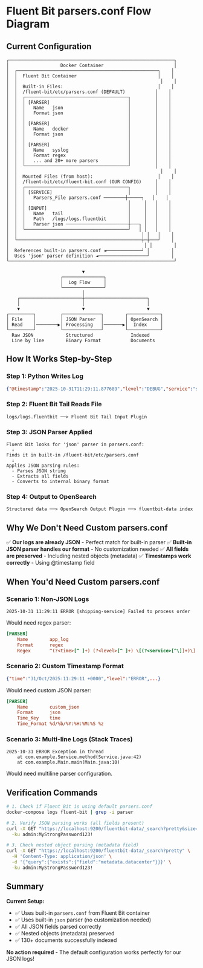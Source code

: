 # Fluent Bit parsers.conf Flow Diagram

## Current Configuration

```
┌─────────────────────────────────────────────────────────────┐
│                   Docker Container                          │
│  ┌────────────────────────────────────────────────────┐    │
│  │  Fluent Bit Container                              │    │
│  │                                                     │    │
│  │  Built-in Files:                                   │    │
│  │  /fluent-bit/etc/parsers.conf (DEFAULT)           │    │
│  │  ┌──────────────────────────────────────┐         │    │
│  │  │ [PARSER]                             │         │    │
│  │  │   Name   json                        │         │    │
│  │  │   Format json                        │         │    │
│  │  │                                      │         │    │
│  │  │ [PARSER]                             │         │    │
│  │  │   Name   docker                      │         │    │
│  │  │   Format json                        │         │    │
│  │  │                                      │         │    │
│  │  │ [PARSER]                             │         │    │
│  │  │   Name   syslog                      │         │    │
│  │  │   Format regex                       │         │    │
│  │  │   ... and 20+ more parsers           │         │    │
│  │  └──────────────────────────────────────┘         │    │
│  │                                                     │    │
│  │  Mounted Files (from host):                        │    │
│  │  /fluent-bit/etc/fluent-bit.conf (OUR CONFIG)     │    │
│  │  ┌──────────────────────────────────────┐         │    │
│  │  │ [SERVICE]                            │         │    │
│  │  │   Parsers_File parsers.conf ────────┼─────┐   │    │
│  │  │                                      │     │   │    │
│  │  │ [INPUT]                              │     │   │    │
│  │  │   Name   tail                        │     │   │    │
│  │  │   Path   /logs/logs.fluentbit        │     │   │    │
│  │  │   Parser json ───────────────────────┼───┐ │   │    │
│  │  └──────────────────────────────────────┘   │ │   │    │
│  │                                              │ │   │    │
│  └──────────────────────────────────────────────┼─┼───┘    │
│                                                  │ │        │
│  References built-in parsers.conf ◄─────────────┘ │        │
│  Uses 'json' parser definition ◄──────────────────┘        │
└─────────────────────────────────────────────────────────────┘

                            ▼
                    ┌───────────────┐
                    │  Log Flow     │
                    └───────────────┘
                            │
    ┌───────────────────────┼───────────────────────┐
    │                       │                       │
    ▼                       ▼                       ▼
┌─────────┐         ┌──────────────┐        ┌────────────┐
│ File    │         │ JSON Parser  │        │ OpenSearch │
│ Read    │────────▶│ Processing   │───────▶│  Index     │
└─────────┘         └──────────────┘        └────────────┘
  Raw JSON            Structured              Indexed
  Line by line        Binary Format           Documents
```

## How It Works Step-by-Step

### Step 1: Python Writes Log
```json
{"@timestamp":"2025-10-31T11:29:11.877689","level":"DEBUG","service":"shipping-service",...}
```

### Step 2: Fluent Bit Tail Reads File
```
logs/logs.fluentbit ──> Fluent Bit Tail Input Plugin
```

### Step 3: JSON Parser Applied
```
Fluent Bit looks for 'json' parser in parsers.conf:
  ↓
Finds it in built-in /fluent-bit/etc/parsers.conf
  ↓
Applies JSON parsing rules:
  - Parses JSON string
  - Extracts all fields
  - Converts to internal binary format
```

### Step 4: Output to OpenSearch
```
Structured data ──> OpenSearch Output Plugin ──> fluentbit-data index
```

## Why We Don't Need Custom parsers.conf

✅ **Our logs are already JSON** - Perfect match for built-in parser
✅ **Built-in JSON parser handles our format** - No customization needed
✅ **All fields are preserved** - Including nested objects (metadata)
✅ **Timestamps work correctly** - Using @timestamp field

## When You'd Need Custom parsers.conf

### Scenario 1: Non-JSON Logs
```
2025-10-31 11:29:11 ERROR [shipping-service] Failed to process order
```
Would need regex parser:
```ini
[PARSER]
    Name        app_log
    Format      regex
    Regex       ^(?<time>[^ ]+) (?<level>[^ ]+) \[(?<service>[^\]]+)\] (?<message>.*)$
```

### Scenario 2: Custom Timestamp Format
```json
{"time":"31/Oct/2025:11:29:11 +0000","level":"ERROR",...}
```
Would need custom JSON parser:
```ini
[PARSER]
    Name        custom_json
    Format      json
    Time_Key    time
    Time_Format %d/%b/%Y:%H:%M:%S %z
```

### Scenario 3: Multi-line Logs (Stack Traces)
```
2025-10-31 ERROR Exception in thread
    at com.example.Service.method(Service.java:42)
    at com.example.Main.main(Main.java:10)
```
Would need multiline parser configuration.

## Verification Commands

```bash
# 1. Check if Fluent Bit is using default parsers.conf
docker-compose logs fluent-bit | grep -i parser

# 2. Verify JSON parsing works (all fields present)
curl -X GET "https://localhost:9200/fluentbit-data/_search?pretty&size=1" \
  -ku admin:MyStrongPassword123!

# 3. Check nested object parsing (metadata field)
curl -X GET "https://localhost:9200/fluentbit-data/_search?pretty" \
  -H 'Content-Type: application/json' \
  -d '{"query":{"exists":{"field":"metadata.datacenter"}}}' \
  -ku admin:MyStrongPassword123!
```

## Summary

**Current Setup:**
- ✅ Uses built-in `parsers.conf` from Fluent Bit container
- ✅ Uses built-in `json` parser (no customization needed)
- ✅ All JSON fields parsed correctly
- ✅ Nested objects (metadata) preserved
- ✅ 130+ documents successfully indexed

**No action required** - The default configuration works perfectly for our JSON logs!

